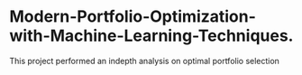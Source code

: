# Modern-Portfolio-Optimization-with-Machine-Learning-Techniques.
This project performed an indepth analysis on optimal portfolio selection
